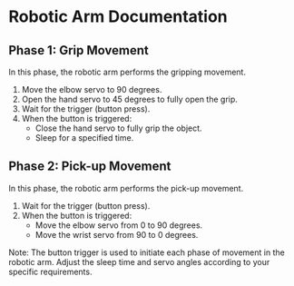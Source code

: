 # Robotic Arm Documentation

## Phase 1: Grip Movement
In this phase, the robotic arm performs the gripping movement.

1. Move the elbow servo to 90 degrees.
2. Open the hand servo to 45 degrees to fully open the grip.
3. Wait for the trigger (button press).
4. When the button is triggered:
   - Close the hand servo to fully grip the object.
   - Sleep for a specified time.

## Phase 2: Pick-up Movement
In this phase, the robotic arm performs the pick-up movement.

1. Wait for the trigger (button press).
2. When the button is triggered:
   - Move the elbow servo from 0 to 90 degrees.
   - Move the wrist servo from 90 to 0 degrees.

Note: The button trigger is used to initiate each phase of movement in the robotic arm. Adjust the sleep time and servo angles according to your specific requirements.
